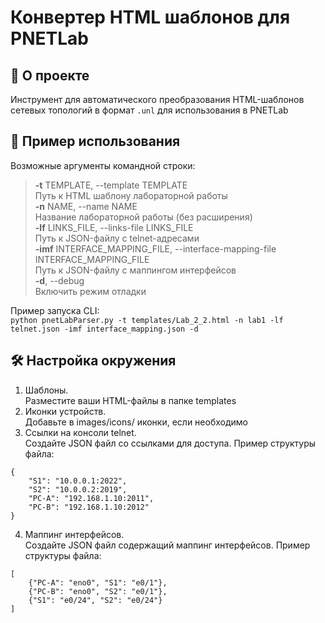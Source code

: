 # Конвертер HTML шаблонов для PNETLab

## 📌 О проекте
Инструмент для автоматического преобразования HTML-шаблонов сетевых топологий в формат `.unl` для использования в PNETLab

## 🚀 Пример использования

Возможные аргументы командной строки:  

>**-t** TEMPLATE, --template TEMPLATE  
Путь к HTML шаблону лабораторной работы  
**-n** NAME, --name NAME  
Название лабораторной работы (без расширения)  
**-lf** LINKS_FILE, --links-file LINKS_FILE  
Путь к JSON-файлу с telnet-адресами  
**-imf** INTERFACE_MAPPING_FILE, --interface-mapping-file INTERFACE_MAPPING_FILE  
Путь к JSON-файлу с маппингом интерфейсов  
**-d**, --debug  
>Включить режим отладки

Пример запуска CLI:  
`python pnetLabParser.py -t templates/Lab_2_2.html -n lab1 -lf telnet.json -imf interface_mapping.json -d`

## 🛠 Настройка окружения
1. Шаблоны.  
Разместите ваши HTML-файлы в папке templates  
2. Иконки устройств.  
Добавьте в images/icons/ иконки, если необходимо
3. Ссылки на консоли telnet.  
Создайте JSON файл со ссылками для доступа. Пример структуры файла:
```
{
    "S1": "10.0.0.1:2022",
    "S2": "10.0.0.2:2019",
    "PC-A": "192.168.1.10:2011",
    "PC-B": "192.168.1.10:2012"
}
```
4. Маппинг интерфейсов.  
Создайте JSON файл содержащий маппинг интерфейсов. Пример структуры файла:
```
[
    {"PC-A": "eno0", "S1": "e0/1"},
    {"PC-B": "eno0", "S2": "e0/1"},
    {"S1": "e0/24", "S2": "e0/24"}
]
```